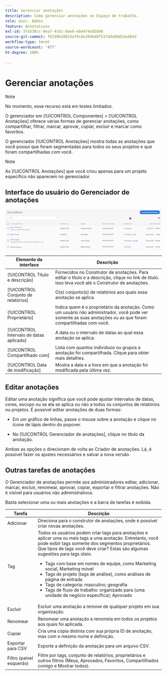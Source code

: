 ```yaml
---
title: Gerenciar anotações
description: Como gerenciar anotações no Espaço de trabalho.
role: User, Admin
feature: Annotations
exl-id: 37a538cc-9ea7-4cb1-8ee8-e8e474ad5b08
source-git-commit: f6199620033af9c8e304bd0f537d4e0b052ed64d
workflow-type: tm+mt
source-wordcount: '477'
ht-degree: 100%

---
```


# Gerenciar anotações

>[!NOTE]
>
>No momento, esse recurso está em testes limitados.

O gerenciador em [!UICONTROL Componentes] > [!UICONTROL Anotações] oferece várias formas de gerenciar anotações, como compartilhar, filtrar, marcar, aprovar, copiar, excluir e marcar como favoritos.

O gerenciador [!UICONTROL Anotações] mostra todas as anotações que você possui que foram segmentadas para todos os seus projetos e que foram compartilhadas com você.

>[!NOTE]
>
>As [!UICONTROL Anotações] que você criou apenas para um projeto específico não aparecem no gerenciador.

## Interface do usuário do Gerenciador de anotações

![](assets/annotation-mgr.png)

| Elemento da interface | Descrição |
| --- | --- | 
| [!UICONTROL Título e descrição] | Fornecidos no Construtor de anotações. Para editar o título e a descrição, clique no link de título. Isso leva você até o Construtor de anotações. |
| [!UICONTROL Conjunto de relatórios] | O(s) conjunto(s) de relatórios aos quais essa anotação se aplica. |
| [!UICONTROL Proprietário] | Indica quem é o proprietário da anotação. Como um usuário não administrador, você pode ver somente as suas anotações ou as que foram compartilhadas com você. |
| [!UICONTROL Intervalo de datas aplicado] | A data ou o intervalo de datas ao qual essa anotação se aplica. |
| [!UICONTROL Compartilhado com] | Lista com quantos indivíduos ou grupos a anotação foi compartilhada. Clique para obter mais detalhes. |
| [!UICONTROL Data de modificação] | Mostra a data e a hora em que a anotação foi modificada pela última vez. |

## Editar anotações

Editar uma anotação significa que você pode ajustar intervalos de datas, cores, escopo ou se ela se aplica ou não a todos os conjuntos de relatórios ou projetos. É possível editar anotações de duas formas:

* Em um gráfico de linhas, passe o mouse sobre a anotação e clique no ícone de lápis dentro do popover.

* No [!UICONTROL Gerenciador de anotações], clique no título da anotação.

Ambas as opções o direcionam de volta ao Criador de anotações. Lá, é possível fazer os ajustes necessários e salvar a nova versão.

## Outras tarefas de anotações

O Gerenciador de anotações permite aos administradores editar, adicionar, marcar, excluir, renomear, aprovar, copiar, exportar e filtrar anotações. Não é visível para usuários não administrativos.

Basta selecionar uma ou mais anotações e a barra de tarefas é exibida.

| Tarefa | Descrição |
| --- | --- |
| Adicionar | Direciona para o construtor de anotações, onde é possível criar novas anotações. |
| Tag | Todos os usuários podem criar tags para anotações e aplicar uma ou mais tags a uma anotação. Entretanto, você pode exibir tags somente dos segmentos proprietários. Que tipos de tags você deve criar? Estas são algumas sugestões para tags úteis:<ul><li>Tags com base em nomes de equipe, como Marketing social, Marketing móvel</li><li>Tags de projeto (tags de análise), como análises de página de entrada</li><li>Tags de categoria: masculino; geografia</li><li>Tags de fluxo de trabalho: organizado para (uma unidade de negócio específica); Aprovado</li></ul> |
| Excluir | Excluir uma anotação a remove de qualquer projeto em sua organização. |
| Renomear | Renomear uma anotação a renomeia em todos os projetos aos quais foi aplicada. |
| Copiar | Cria uma cópia distinta com sua própria ID de anotação, mas com o mesmo nome e definição. |
| Exportar para CSV | Exporte a definição da anotação para um arquivo CSV. |
| Filtro (painel esquerdo) | Filtre por tags, conjunto de relatórios, proprietários e outros filtros (Meus, Aprovados, Favoritos, Compartilhados comigo e Mostrar todos). |
